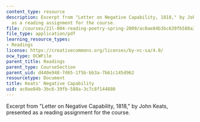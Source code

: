 ```yaml
---
content_type: resource
description: Excerpt from "Letter on Negative Capability, 1818," by John Keats, presented
  as a reading assignment for the course.
file: /courses/21l-004-reading-poetry-spring-2009/ac0ae84b3bc639fb588a3c7c8f144880_MIT21l004s09read02keats.pdf
file_type: application/pdf
learning_resource_types:
- Readings
license: https://creativecommons.org/licenses/by-nc-sa/4.0/
ocw_type: OCWFile
parent_title: Readings
parent_type: CourseSection
parent_uid: d440e948-7d65-1f5b-bb3a-7b61c145d962
resourcetype: Document
title: Keats' Negative Capability
uid: ac0ae84b-3bc6-39fb-588a-3c7c8f144880
---
```

Excerpt from "Letter on Negative Capability, 1818," by John Keats, presented as a reading assignment for the course.